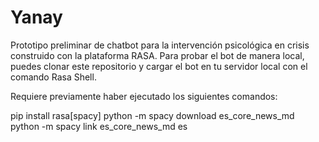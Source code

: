 # Yanay
Prototipo preliminar de chatbot para la intervención psicológica en crisis construido con la plataforma RASA. Para probar el bot de manera local, puedes clonar este repositorio y cargar el bot en tu servidor local con el comando Rasa Shell. 

Requiere previamente haber ejecutado los siguientes comandos:

pip install rasa[spacy]
python -m spacy download es_core_news_md
python -m spacy link es_core_news_md es
